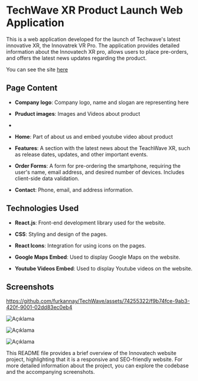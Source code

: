 # TechWave XR Product Launch Web Application

This is a web application developed for the launch of Techwave's latest innovative XR, the Innovatrek VR Pro. The application provides detailed information about the Innovatech XR pro, allows users to place pre-orders, and offers the latest news updates regarding the product.

You can see the site [here](https://tech-wave-xi.vercel.app)

## Page Content

- **Company logo**: Company logo, name and slogan are representing here

- **Pruduct images**: Images and Videos about product
- 
- **Home**: Part of about us and embed youtube video about product
  
- **Features**: A section with the latest news about the TeachWave XR, such as release dates, updates, and other important events.

- **Order Forms**: A form for pre-ordering the smartphone, requiring the user's name, email address, and desired number of devices. Includes client-side data validation.
  
- **Contact**: Phone, email, and address information.

## Technologies Used

- **React.js**: Front-end development library used for the website.
  
- **CSS**: Styling and design of the pages.
  
- **React Icons**: Integration for using icons on the pages.
  
- **Google Maps Embed**: Used to display Google Maps on the website.
 
- **Youtube Videos Embed**: Used to display Youtube videos on the website.

## Screenshots

https://github.com/furkannay/TechWave/assets/74255322/f9b74fce-9ab3-420f-9001-02dd83ec0eb4




![Açıklama](https://github.com/furkannay/TechWave/assets/74255322/98089e59-98de-4aab-b932-89554e48479c)

![Açıklama](https://github.com/furkannay/TechWave/assets/74255322/ffb53680-a585-4c0b-9e85-d287072aeff7)

![Açıklama](https://github.com/furkannay/TechWave/assets/74255322/e1c0e278-2f05-477a-afa7-de1c25ee9250)


This README file provides a brief overview of the Innovatech website project, highlighting that it is a responsive and SEO-friendly website. For more detailed information about the project, you can explore the codebase and the accompanying screenshots.

